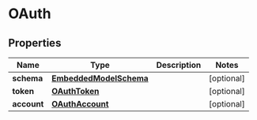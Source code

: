 
# OAuth

## Properties
Name | Type | Description | Notes
------------ | ------------- | ------------- | -------------
**schema** | [**EmbeddedModelSchema**](EmbeddedModelSchema) |  |  [optional]
**token** | [**OAuthToken**](OAuthToken) |  |  [optional]
**account** | [**OAuthAccount**](OAuthAccount) |  |  [optional]



